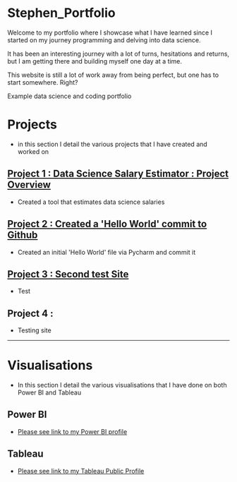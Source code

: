 # Stephen_Portfolio

Welcome to my portfolio where I showcase what I have learned since I started on my journey programming and delving
into data science. 

It has been an interesting journey with a lot of turns, hesitations and returns, but I am getting there and
building myself one day at a time.

This website is still a lot of work away from being perfect, but one has to start somewhere. Right?

Example data science and coding portfolio

# **Projects**
* in this section I detail the various projects that I have created and worked on

## [Project 1 : Data Science Salary Estimator : Project Overview](https://github.com/Orion85-Stack/Project-1_SalCalc)
* Created a tool that estimates data science salaries 

## [Project 2 : Created a 'Hello World' commit to Github](https://github.com/Orion85-Stack/Hello-World)
* Created an initial 'Hello World' file via Pycharm and commit it

## [Project 3 : Second test Site](https://github.com/Orion85-Stack/Second-Test-Site)
* Test

## Project 4 : 
* Testing site

---

# **Visualisations**
- In this section I detail the various visualisations that I have done on both Power BI and Tableau

## Power BI
- [Please see link to my Power BI profile]()
 

## Tableau
- [Please see link to my Tableau Public Profile](https://public.tableau.com/app/profile/stephen3182)
